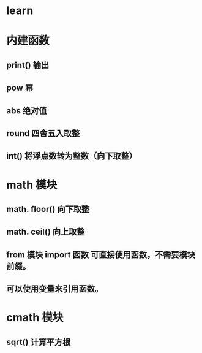 # learn
# 内建函数
## print() 输出
## pow 幂
## abs 绝对值
## round 四舍五入取整
## int() 将浮点数转为整数（向下取整）
# math 模块
## math. floor() 向下取整
## math. ceil() 向上取整
## from 模块 import 函数    可直接使用函数，不需要模块前缀。
## 可以使用变量来引用函数。
# cmath 模块
## sqrt() 计算平方根
